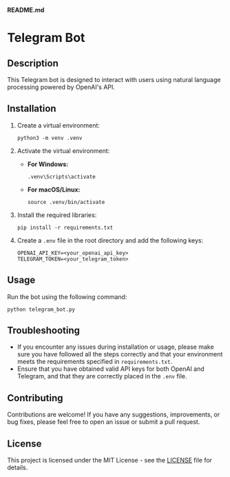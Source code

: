 **README.md**

# Telegram Bot

## Description
This Telegram bot is designed to interact with users using natural language processing powered by OpenAI's API.

## Installation

1. Create a virtual environment:
   ```
   python3 -m venv .venv
   ```

2. Activate the virtual environment:
   - **For Windows:**
     ```
     .venv\Scripts\activate
     ```
   - **For macOS/Linux:**
     ```
     source .venv/bin/activate
     ```

3. Install the required libraries:
   ```
   pip install -r requirements.txt
   ```

4. Create a `.env` file in the root directory and add the following keys:
   ```
   OPENAI_API_KEY=<your_openai_api_key>
   TELEGRAM_TOKEN=<your_telegram_token>
   ```

## Usage
Run the bot using the following command:
```
python telegram_bot.py
```

## Troubleshooting
- If you encounter any issues during installation or usage, please make sure you have followed all the steps correctly and that your environment meets the requirements specified in `requirements.txt`.
- Ensure that you have obtained valid API keys for both OpenAI and Telegram, and that they are correctly placed in the `.env` file.

## Contributing
Contributions are welcome! If you have any suggestions, improvements, or bug fixes, please feel free to open an issue or submit a pull request.

## License
This project is licensed under the MIT License - see the [LICENSE](LICENSE) file for details.
